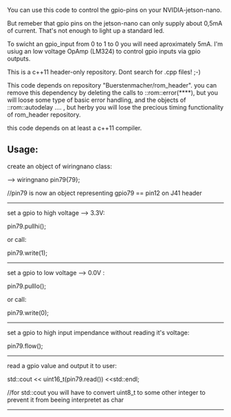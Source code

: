 You can use this code to control the gpio-pins on your NVIDIA-jetson-nano.

But remeber that gpio pins on the jetson-nano can only supply about 0,5mA of current. That's not enough to light up a standard led.

To swicht an gpio_input from 0 to 1 to 0 you will need aproximately 5mA. I'm usiug an low voltage OpAmp (LM324) to control gpio inputs via gpio outputs.   

This is a c++11 header-only repository. Dont search for .cpp files!  ;-)

This code depends on repository "Buerstenmacher/rom_header". you can remove this dependency by deleting the calls to ::rom::error(****), but you will loose some type of basic error handling, and the objects of ::rom::autodelay ....  , but herby you will lose the precious timing functionality of rom_header repository.

this code depends on at least a c++11 compiler. 

Usage:
------

create an object of wiringnano class:

--> wiringnano pin79{79};

//pin79 is now an object representing gpio79 == pin12 on J41 header

---------------------------------------------------------------------

set a gpio to high voltage --> 3.3V:

pin79.pullhi();

or call:

pin79.write(1);

---------------------------------------------------------------------

set a gpio to low voltage --> 0.0V :

pin79.pulllo();

or call:

pin79.write(0);

---------------------------------------------------------------------

set a gpio to high input impendance without reading it's voltage:

pin79.flow();

---------------------------------------------------------------------

read a gpio value and output it to user:

std::cout << uint16_t(pin79.read()) <<std::endl;   

//for std::cout you will have to convert uint8_t to some other integer to prevent it from beeing interpretet as char 

---------------------------------------------------------------------
